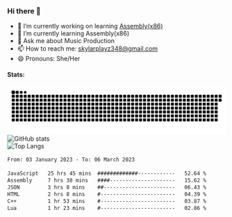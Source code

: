 ### Hi there 👋

- 🔭 I’m currently working on learning [Assembly(x86)](https://github.com/SkylarPlayz348/Assembly-Coding)
- 🌱 I’m currently learning Assembly(x86)
- 💬 Ask me about Music Production
- 📫 How to reach me: skylarplayz348@gmail.com
- 😄 Pronouns: She/Her

#### Stats:
![Snake](https://raw.githubusercontent.com/Skylarplayz348/Skylarplayz348/snake/github-contribution-grid-snake-dark.svg)
<br>
![GitHub stats](https://github-readme-stats.vercel.app/api?username=skylarplayz348&count_private=true&show_icons=true&theme=omni)
<br>
![Top Langs](https://github-readme-stats.vercel.app/api/top-langs/?username=skylarplayz348&layout=compact&theme=omni)
<!--START_SECTION:waka-->

```text
From: 03 January 2023 - To: 06 March 2023

JavaScript   25 hrs 45 mins  #############------------   52.64 %
Assembly     7 hrs 38 mins   ####---------------------   15.62 %
JSON         3 hrs 8 mins    ##-----------------------   06.43 %
HTML         2 hrs 8 mins    #------------------------   04.39 %
C++          1 hr 53 mins    #------------------------   03.87 %
Lua          1 hr 23 mins    #------------------------   02.86 %
```

<!--END_SECTION:waka-->
